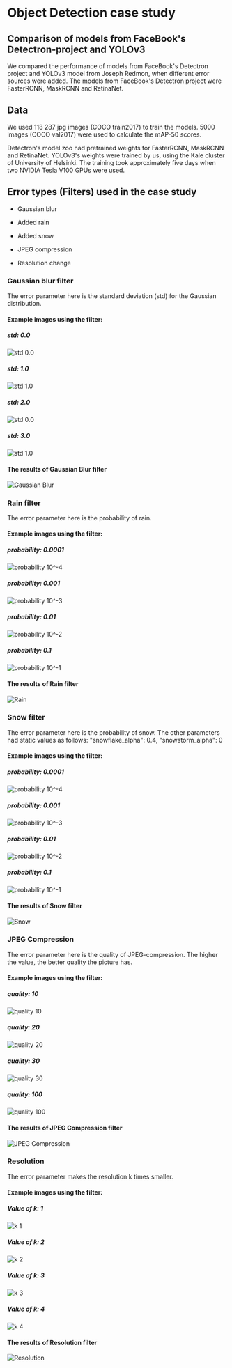 # Object Detection case study

## Comparison of models from FaceBook's Detectron-project and YOLOv3

We compared the performance of models from FaceBook's Detectron project and YOLOv3 model from Joseph Redmon, when different error sources were added. The models from FaceBook's Detectron project were FasterRCNN, MaskRCNN and RetinaNet.

## Data

We used 118 287 jpg images (COCO train2017) to train the models. 5000 images (COCO val2017) were used to calculate the mAP-50 scores.

Detectron's model zoo had pretrained weights for FasterRCNN, MaskRCNN and RetinaNet. YOLOv3's weights were trained by us, using the Kale cluster of University of Helsinki. The training took approximately five days when two NVIDIA Tesla V100 GPUs were used. 

## Error types (Filters) used in the case study

* Gaussian blur

* Added rain

* Added snow

* JPEG compression

* Resolution change

### Gaussian blur filter

The error parameter here is the standard deviation (std) for the Gaussian distribution.

#### Example images using the filter:

##### std: 0.0

![std 0.0](Blur_Gaussian/20190729-150653-727543.jpg)

##### std: 1.0

![std 1.0](Blur_Gaussian/20190729-150700-771777.jpg)

##### std: 2.0

![std 0.0](Blur_Gaussian/20190729-150707-503684.jpg)

##### std: 3.0

![std 1.0](Blur_Gaussian/20190729-150714-401435.jpg)

#### The results of Gaussian Blur filter

![Gaussian Blur](../../../results/object_detection/gaussian_blur_filter/20190807-230431-155708.png)

### Rain filter

The error parameter here is the probability of rain.

#### Example images using the filter:

##### probability: 0.0001

![probability 10^-4](Rain/20190729-151307-080828.jpg)

##### probability: 0.001

![probability 10^-3](Rain/20190729-151314-483299.jpg)

##### probability: 0.01

![probability 10^-2](Rain/20190729-151323-269028.jpg)

##### probability: 0.1

![probability 10^-1](Rain/20190729-151330-649152.jpg)

#### The results of Rain filter 

![Rain](../../../results/object_detection/rain_filter/20190806-173029-848262.png)

### Snow filter

The error parameter here is the probability of snow. The other parameters had static values as follows: 
"snowflake_alpha": 0.4, "snowstorm_alpha": 0

#### Example images using the filter:

##### probability: 0.0001

![probability 10^-4](Snow/20190729-151434-149765.jpg)

##### probability: 0.001

![probability 10^-3](Snow/20190729-151443-736282.jpg)

##### probability: 0.01

![probability 10^-2](Snow/20190729-151452-361038.jpg)

##### probability: 0.1

![probability 10^-1](Snow/20190729-151507-952953.jpg)

#### The results of Snow filter

![Snow](../../../results/object_detection/snow_filter/20190807-035949-375428.png)

### JPEG Compression

The error parameter here is the quality of JPEG-compression. The higher the value, the better quality the picture has.

#### Example images using the filter:

##### quality: 10

![quality 10](JPEG_Compression/20190729-150821-361183.jpg)

##### quality: 20

![quality 20](JPEG_Compression/20190729-150831-366993.jpg)

##### quality: 30

![quality 30](JPEG_Compression/20190729-150839-587541.jpg)

##### quality: 100

![quality 100](JPEG_Compression/20190729-150847-940301.jpg)

#### The results of JPEG Compression filter

![JPEG Compression](../../../results/object_detection/jpeg_compression/20190806-035613-845958.png)

### Resolution

The error parameter makes the resolution k times smaller.

#### Example images using the filter:

##### Value of k: 1

![k 1](Resolution/20190729-151611-205148.jpg)

##### Value of k: 2

![k 2](Resolution/20190729-151621-167993.jpg)

##### Value of k: 3

![k 3](Resolution/20190729-151630-067637.jpg)

##### Value of k: 4

![k 4](Resolution/20190729-151639-036737.jpg)

#### The results of Resolution filter

![Resolution](../../../results/object_detection/reduced_resolution/20190808-032055-393558.png)
